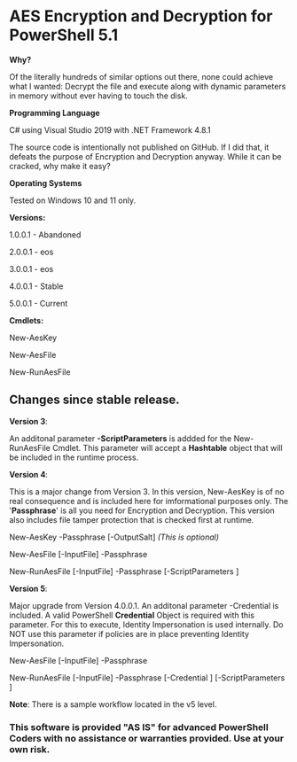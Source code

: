 # AES Encryption and Decryption for PowerShell 5.1

**Why?**

Of the literally hundreds of similar options out there, none could achieve what I wanted: Decrypt the file and execute along with dynamic parameters in memory without ever having to touch the disk.

**Programming Language**

C# using Visual Studio 2019 with .NET Framework 4.8.1 

The source code is intentionally not published on GitHub.  If I did that, it defeats the purpose of Encryption and Decryption anyway.  While it can be cracked, why make it easy?

**Operating Systems**

Tested on Windows 10 and 11 only.

**Versions:**

1.0.0.1 - Abandoned

2.0.0.1 - eos

3.0.0.1 - eos

4.0.0.1 - Stable

5.0.0.1 - Current

**Cmdlets:**

New-AesKey

New-AesFile

New-RunAesFile

## Changes since stable release.

**Version 3**:

An additonal parameter **-ScriptParameters** is addded for the New-RunAesFile Cmdlet.  This parameter will accept a **Hashtable** object that will be included in the runtime process.

**Version 4**: 

This is a major change from Version 3. In this version, New-AesKey is of no real consequence and is included here for imformational purposes only. The '**Passphrase**' is all you need for Encryption and Decryption. This version also includes file tamper protection that is checked first at runtime.

New-AesKey -Passphrase <string> [-OutputSalt] _(This is optional)_

New-AesFile [-InputFile] <string> -Passphrase <string> 

New-RunAesFile [-InputFile] <string> -Passphrase <string> [-ScriptParameters <hashtable>] 

**Version 5**: 

Major upgrade from Version 4.0.0.1. An additonal parameter -Credential is included.  A valid PowerShell **Credential** Object is required with this parameter. For this to execute, Identity Impersonation is used internally. Do NOT use this parameter if policies are in place preventing Identity Impersonation.

New-AesFile [-InputFile] <string> -Passphrase <string> 

New-RunAesFile [-InputFile] <string> -Passphrase <string> [-Credential <pscredential>] [-ScriptParameters <hashtable>] 

**Note**:  There is a sample workflow located in the v5 level.

### This software is provided "AS IS" for advanced PowerShell Coders with no assistance or warranties provided. Use at your own risk.
